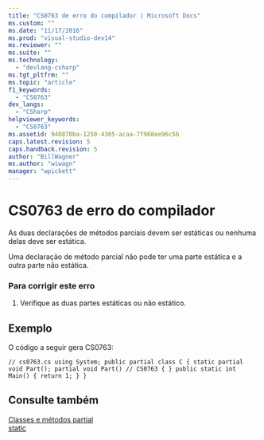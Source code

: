 ```yaml
---
title: "CS0763 de erro do compilador | Microsoft Docs"
ms.custom: ""
ms.date: "11/17/2016"
ms.prod: "visual-studio-dev14"
ms.reviewer: ""
ms.suite: ""
ms.technology: 
  - "devlang-csharp"
ms.tgt_pltfrm: ""
ms.topic: "article"
f1_keywords: 
  - "CS0763"
dev_langs: 
  - "CSharp"
helpviewer_keywords: 
  - "CS0763"
ms.assetid: 940870ba-1250-4365-acaa-7f968ee96c5b
caps.latest.revision: 5
caps.handback.revision: 5
author: "BillWagner"
ms.author: "wiwagn"
manager: "wpickett"
---
```

# CS0763 de erro do compilador
As duas declarações de métodos parciais devem ser estáticas ou nenhuma delas deve ser estática.  
  
 Uma declaração de método parcial não pode ter uma parte estática e a outra parte não estática.  
  
### Para corrigir este erro  
  
1.  Verifique as duas partes estáticas ou não estático.  
  
## Exemplo  
 O código a seguir gera CS0763:  
  
```  
// cs0763.cs using System; public partial class C { static partial void Part(); partial void Part() // CS0763 { } public static int Main() { return 1; } }  
```  
  
## Consulte também  
 [Classes e métodos partial](../../csharp/programming-guide/classes-and-structs/partial-classes-and-methods.md)   
 [static](../../csharp/language-reference/keywords/static.md)